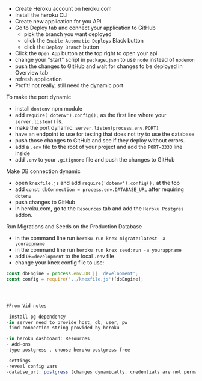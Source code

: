 - Create Heroku account on heroku.com
- Install the heroku CLI
- Create new application for you API
- Go to Deploy tab and connect your application to GitHub
  - pick the branch you want deployed
  - click the `Enable Automatic Deploys` Black button
  - click the `Deploy Branch` button
- Click the `Open App` button at the top right to open your api
- change your "start" script in `package.json` to use `node` instead of `nodemon`
- push the changes to GitHub and wait for changes to be deployed in Overview tab
- refresh application
- Profit! not really, still need the dynamic port

To make the port dynamic

- install `dontenv` npm module
- add `require('dotenv').config();` as the first line where your `server.listen()` is.
- make the port dynamic: `server.listen(process.env.PORT)`
- have an endpoint to use for testing that does not try to use the database
- push those changes to GitHub and see if they deploy without errors.
- add a `.env` file to the root of your project and add the `PORT=3333` line inside
- add `.env` to your `.gitignore` file and push the changes to GitHub

Make DB connection dynamic

- open `knexfile.js` and add `require('dotenv').config();` at the top
- add `const dbConnection = process.env.DATABASE_URL` after requiring `dotenv`
- push changes to GitHub
- in heroku.com, go to the `Resources` tab and add the `Heroku Postgres` addon.

Run Migrations and Seeds on the Production Database

- in the command line run `heroku run knex migrate:latest -a yourappname`
- in the command line run `heroku run knex seed:run -a yourappname`
- add `DB=development` to the local `.env` file
- change your knex config file to use:

```js
const dbEngine = process.env.DB || 'development';
const config = require('../knexfile.js')[dbEngine];




#From Vid notes

-install pg dependency
-in server need to provide host, db, user, pw
-find connection string provided by heroku

-in heroku dashboard: Resources
- Add-ons 
-type postgress , choose heroku postgress free

-settings
-reveal config vars
-databse_url: postgress (changes dynamically, credentials are not permanent) so use DATABASE_URL instead 